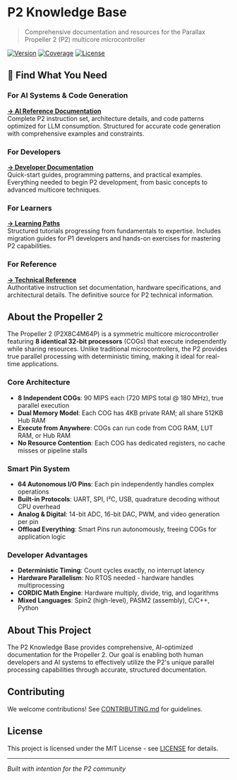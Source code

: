 # P2 Knowledge Base

> Comprehensive documentation and resources for the Parallax Propeller 2 (P2) multicore microcontroller

[![Version](https://img.shields.io/badge/version-2.0-blue.svg)](https://github.com/your-org/P2-Knowledge-Base/releases)
[![Coverage](https://img.shields.io/badge/P2%20Coverage-80%25-green.svg)](deliverables/reference/)
[![License](https://img.shields.io/badge/license-MIT-brightgreen.svg)](LICENSE)

## 🎯 Find What You Need

### For AI Systems & Code Generation
**[→ AI Reference Documentation](deliverables/ai-reference/)**  
Complete P2 instruction set, architecture details, and code patterns optimized for LLM consumption. Structured for accurate code generation with comprehensive examples and constraints.

### For Developers
**[→ Developer Documentation](deliverables/developer-docs/START-HERE.md)**  
Quick-start guides, programming patterns, and practical examples. Everything needed to begin P2 development, from basic concepts to advanced multicore techniques.

### For Learners
**[→ Learning Paths](deliverables/learning-paths/)**  
Structured tutorials progressing from fundamentals to expertise. Includes migration guides for P1 developers and hands-on exercises for mastering P2 capabilities.

### For Reference
**[→ Technical Reference](deliverables/reference/)**  
Authoritative instruction set documentation, hardware specifications, and architectural details. The definitive source for P2 technical information.

## About the Propeller 2

The Propeller 2 (P2X8C4M64P) is a symmetric multicore microcontroller featuring **8 identical 32-bit processors** (COGs) that execute independently while sharing resources. Unlike traditional microcontrollers, the P2 provides true parallel processing with deterministic timing, making it ideal for real-time applications.

### Core Architecture
- **8 Independent COGs**: 90 MIPS each (720 MIPS total @ 180 MHz), true parallel execution
- **Dual Memory Model**: Each COG has 4KB private RAM; all share 512KB Hub RAM
- **Execute from Anywhere**: COGs can run code from COG RAM, LUT RAM, or Hub RAM
- **No Resource Contention**: Each COG has dedicated registers, no cache misses or pipeline stalls

### Smart Pin System  
- **64 Autonomous I/O Pins**: Each pin independently handles complex operations
- **Built-in Protocols**: UART, SPI, I²C, USB, quadrature decoding without CPU overhead
- **Analog & Digital**: 14-bit ADC, 16-bit DAC, PWM, and video generation per pin
- **Offload Everything**: Smart Pins run autonomously, freeing COGs for application logic

### Developer Advantages
- **Deterministic Timing**: Count cycles exactly, no interrupt latency
- **Hardware Parallelism**: No RTOS needed - hardware handles multiprocessing
- **CORDIC Math Engine**: Hardware multiply, divide, trig, and logarithms
- **Mixed Languages**: Spin2 (high-level), PASM2 (assembly), C/C++, Python

## About This Project

The P2 Knowledge Base provides comprehensive, AI-optimized documentation for the Propeller 2. Our goal is enabling both human developers and AI systems to effectively utilize the P2's unique parallel processing capabilities through accurate, structured documentation.

## Contributing

We welcome contributions! See [CONTRIBUTING.md](CONTRIBUTING.md) for guidelines.

## License

This project is licensed under the MIT License - see [LICENSE](LICENSE) for details.

---

*Built with intention for the P2 community*
